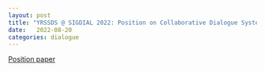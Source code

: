 ```yaml
---
layout: post
title: "YRSSDS @ SIGDIAL 2022: Position on Collaborative Dialogue Systems"
date:   2022-08-20
categories: dialogue
---
```

<a href="https://github.com/msamogh/msamogh.github.io/blob/gh-pages/YRRSDS_2022_Submission.pdf">Position paper</a>